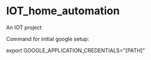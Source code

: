 # IOT_home_automation
An IOT project

Command for initial google setup:

export GOOGLE_APPLICATION_CREDENTIALS="[PATH]"
